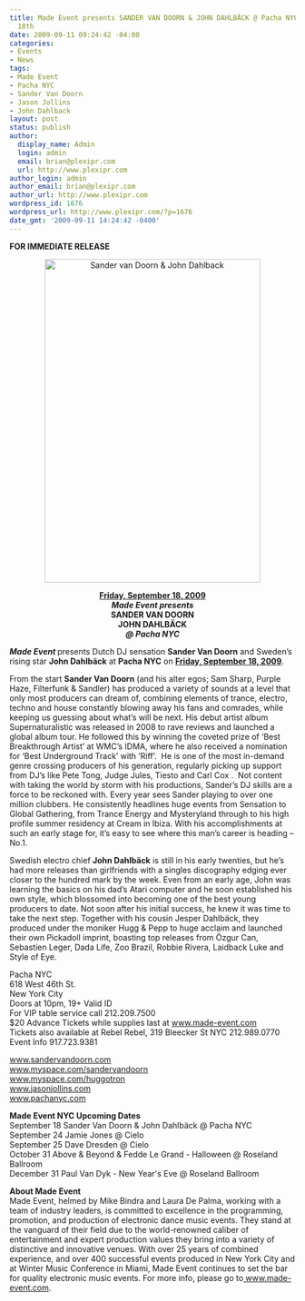 ```yaml
---
title: Made Event presents SANDER VAN DOORN & JOHN DAHLBÄCK @ Pacha NYC - September
  18th
date: 2009-09-11 09:24:42 -04:00
categories:
- Events
- News
tags:
- Made Event
- Pacha NYC
- Sander Van Doorn
- Jason Jollins
- John Dahlback
layout: post
status: publish
author:
  display_name: Admin
  login: admin
  email: brian@plexipr.com
  url: http://www.plexipr.com
author_login: admin
author_email: brian@plexipr.com
author_url: http://www.plexipr.com
wordpress_id: 1676
wordpress_url: http://www.plexipr.com/?p=1676
date_gmt: '2009-09-11 14:24:42 -0400'
---
```


<p><strong>FOR IMMEDIATE RELEASE</strong></p>
<p style="text-align: center;"><a href="http://www.made-event.com"><img class="size-full wp-image-1677 aligncenter" title="Sander van Doorn &amp; John Dahlback" src="http://www.plexipr.com/wp-content/uploads/2009/09/SVD_JD.jpg" alt="Sander van Doorn &amp; John Dahlback" width="380" height="570" /></a><br />
<strong></strong></p>
<p style="text-align: center;"><strong><span style="text-decoration: underline;">Friday, September 18, 2009</span><br />
<em>Made Event presents</em><br />
SANDER VAN DOORN<br />
JOHN DAHLBÄCK<br />
<em>@ Pacha NYC</em></strong></p>
<p><strong><em>Made Event</em> </strong>presents Dutch DJ sensation <strong>Sander Van Doorn</strong> and Sweden’s rising star <strong>John Dahlbäck</strong> at <strong>Pacha NYC</strong> on <span style="text-decoration: underline;"><strong>Friday, September 18, 2009</strong></span>.</p>
<p>From the start <strong>Sander Van Doorn</strong> (and his alter egos; Sam Sharp, Purple Haze, Filterfunk &amp; Sandler) has produced a variety of sounds at a level that only most producers can dream of, combining elements of trance, electro, techno and house constantly blowing away his fans and comrades, while keeping us guessing about what’s will be next. His debut artist album Supernaturalistic was released in 2008 to rave reviews and launched a global album tour. He followed this by winning the coveted prize of ‘Best Breakthrough Artist’ at WMC’s IDMA, where he also received a nomination for ‘Best Underground Track’ with ‘Riff’.  He is one of the most in-demand genre crossing producers of his generation, regularly picking up support from DJ’s like Pete Tong, Judge Jules, Tiesto and Carl Cox .  Not content with taking the world by storm with his productions, Sander’s DJ skills are a force to be reckoned with. Every year sees Sander playing to over one million clubbers. He consistently headlines huge events from Sensation to Global Gathering, from Trance Energy and Mysteryland through to his high profile summer residency at Cream in Ibiza. With his accomplishments at such an early stage for, it’s easy to see where this man’s career is heading – No.1.</p>
<p>Swedish electro chief <strong>John Dahlbäck</strong> is still in his early twenties, but he’s had more releases than girlfriends with a singles discography edging ever closer to the hundred mark by the week. Even from an early age, John was learning the basics on his dad’s Atari computer and he soon established his own style, which blossomed into becoming one of the best young producers to date. Not soon after his initial success, he knew it was time to take the next step. Together with his cousin Jesper Dahlbäck, they produced under the moniker Hugg &amp; Pepp to huge acclaim and launched their own Pickadoll imprint, boasting top releases from Özgur Can, Sebastien Leger, Dada Life, Zoo Brazil, Robbie Rivera, Laidback Luke and Style of Eye.</p>
<p>Pacha NYC<br />
618 West 46th St.<br />
New York City<br />
Doors at 10pm, 19+ Valid ID<br />
For VIP table service call 212.209.7500<br />
$20 Advance Tickets while supplies last at <a href="http://">www.made-event.com</a><br />
Tickets also available at Rebel Rebel, 319 Bleecker St NYC 212.989.0770<br />
Event Info 917.723.9381</p>
<p><a href="http://">www.sandervandoorn.com<br />
www.myspace.com/sandervandoorn<br />
www.myspace.com/huggotron<br />
www.jasonjollins.com<br />
www.pachanyc.com</a></p>
<p><strong>Made Event NYC Upcoming Dates </strong><br />
September 18 Sander Van Doorn &amp; John Dahlbäck @ Pacha NYC<br />
September 24 Jamie Jones @ Cielo<br />
September 25 Dave Dresden @ Cielo<br />
October 31 Above &amp; Beyond &amp; Fedde Le Grand - Halloween @ Roseland Ballroom<br />
December 31 Paul Van Dyk - New Year's Eve @ Roseland Ballroom</p>
<p><strong>About Made Event </strong><br />
Made Event, helmed by Mike Bindra and Laura De Palma, working with a team of industry leaders, is committed to excellence in the programming, promotion, and production of electronic dance music events. They stand at the vanguard of their field due to the world-renowned caliber of entertainment and expert production values they bring into a variety of distinctive and innovative venues. With over 25 years of combined experience, and over 400 successful events produced in New York City and at Winter Music Conference in Miami, Made Event continues to set the bar for quality electronic music events. For more info, please go to<a href="http://"> www.made-event.com</a>.</p>
